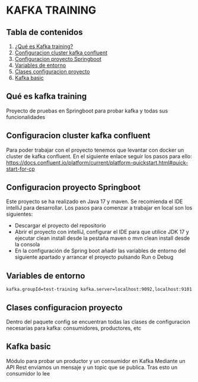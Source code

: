 # KAFKA TRAINING

## Tabla de contenidos
1. [¿Qué es Kafka training?](#qué-es-kafka-training)
2. [Configuracion cluster kafka confluent](#configuracion-cluster-kafka-confluent)
3. [Configuracion proyecto Springboot](#configuracion-proyecto-springboot)
4. [Variables de entorno](#variables-de-entorno)
5. [Clases configuracion proyecto](#clases-configuracion-proyecto)
6. [Kafka basic](#kafka-basic)

## Qué es kafka training
Proyecto de pruebas en Springboot para probar kafka y todas sus funcionalidades 

## Configuracion cluster kafka confluent
Para poder trabajar con el proyecto tenemos que levantar con docker un cluster de kafka confluent.
En el siguiente enlace seguir los pasos para ello: https://docs.confluent.io/platform/current/platform-quickstart.html#quick-start-for-cp

## Configuracion proyecto Springboot
Este proyecto se ha realizado en Java 17 y maven.
Se recomienda el IDE intelliJ para desarrollar.
Los pasos para comenzar a trabajar en local son los siguientes:
- Descargar el proyecto del repositorio
- Abrir el proyecto con intelliJ, configurar el IDE para que utilice JDK 17 y ejecutar clean install desde la pestaña maven o mvn clean install desde la consola
- En la configuración de Spring boot añadir las variables de entorno del siguiente apartado y arrancar el proyecto pulsando Run o Debug

## Variables de entorno
``
kafka.groupId=test-training
kafka.server=localhost:9092,localhost:9101
``

## Clases configuracion proyecto
Dentro del paquete config se encuentran todas las clases de configuracion necesarias para kafka: consumidores, productores, etc

## Kafka basic
Módulo para probar un productor y un consumidor en Kafka
Mediante un API Rest enviamos un mensaje y un topic que se publica. Tras esto un consumidor lo lee
